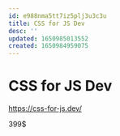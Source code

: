 ```yaml
---
id: e988nma5tt7iz5plj3u3c3u
title: CSS for JS Dev
desc: ''
updated: 1650985013552
created: 1650984959075
---
```


# CSS for JS Dev

https://css-for-js.dev/

399$
